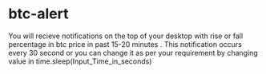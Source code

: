 # btc-alert
You will recieve notifications on the top of your desktop with rise or fall percentage in btc price in past 15-20 minutes .
This notification occurs every 30 second or you can change it as per your requirement by changing value in time.sleep(Input_Time_in_seconds)
